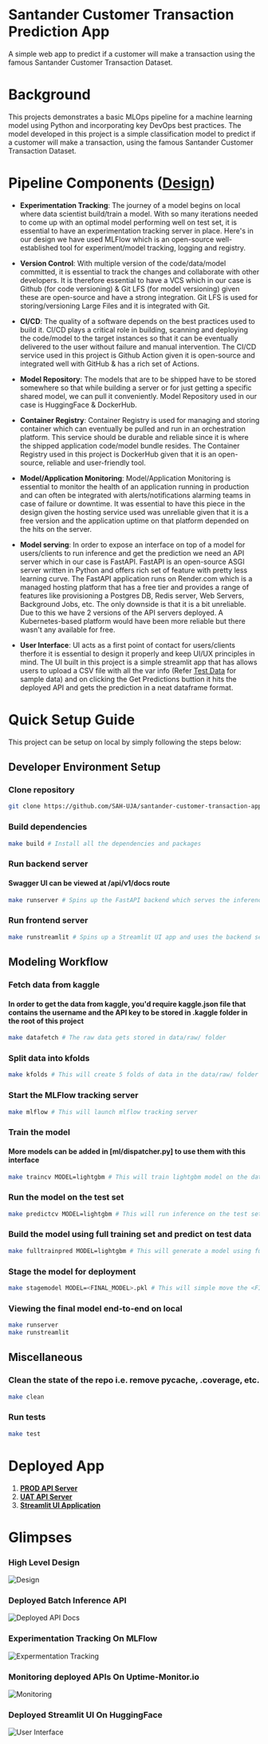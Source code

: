 # Santander Customer Transaction Prediction App
A simple web app to predict if a customer will make a transaction using the famous Santander Customer Transaction Dataset.

# Background
This projects demonstrates a basic MLOps pipeline for a machine learning model using Python and incorporating key DevOps best practices. The model developed in this project is a simple classification model to predict if a customer will make a transaction, using the famous Santander Customer Transaction Dataset.

# Pipeline Components ([Design](design.jpeg))

* __Experimentation Tracking__: The journey of a model begins on local where data scientist build/train a model. With so many iterations needed to come up with an optimal model performing well on test set, it is essential to have an experimentation tracking server in place. Here's in our design we have used MLFlow which is an open-source well-established tool for experiment/model tracking, logging and registry.

* __Version Control__: With multiple version of the code/data/model committed, it is essential to track the changes and collaborate with other developers. It is therefore essential to have a VCS which in our case is Github (for code versioning) & Git LFS (for model versioning) given these are open-source and have a strong integration. Git LFS is used for storing/versioning Large Files and it is integrated with Git.

* __CI/CD__: The quality of a software depends on the best practices used to build it. CI/CD plays a critical role in building, scanning and deploying the code/model to the target instances so that it can be eventually delivered to the user without failure and manual intervention. The CI/CD service used in this project is Github Action given it is open-source and integrated well with GitHub & has a rich set of Actions.

* __Model Repository__: The models that are to be shipped have to be stored somewhere so that while building a server or for just getting a specific shared model, we can pull it conveniently. Model Repository used in our case is HuggingFace & DockerHub.

* __Container Registry__: Container Registry is used for managing and storing container which can eventually be pulled and run in an orchestration platform. This service should be durable and reliable since it is where the shipped application code/model bundle resides. The Container Registry used in this project is DockerHub given that it is an open-source, reliable and user-friendly tool.

* __Model/Application Monitoring__: Model/Application Monitoring is essential to monitor the health of an application running in production and can often be integrated with alerts/notifications alarming teams in case of failure or downtime. It was essential to have this piece in the design given the hosting service used was unreliable given that it is a free version and the application uptime on that platform depended on the hits on the server.

* __Model serving__: In order to expose an interface on top of a model for users/clients to run inference and get the prediction we need an API server which in our case is FastAPI. FastAPI is an open-source ASGI server written in Python and offers rich set of feature with pretty less learning curve. The FastAPI application runs on Render.com which is a managed hosting platform that has a free tier and provides a range of features like provisioning a Postgres DB, Redis server, Web Servers, Background Jobs, etc. The only downside is that it is a bit unreliable. Due to this we have 2 versions of the API servers deployed. A Kubernetes-based platform would have been more reliable but there wasn't any available for free.

* __User Interface__: UI acts as a first point of contact for users/clients therfore it is essential to design it properly and keep UI/UX principles in mind. The UI built in this project is a simple streamlit app that has allows users to upload a CSV file with all the var info (Refer [Test Data](../tests/test_data/batch_of_two.csv) for sample data) and on clicking the Get Predictions buttion it hits the deployed API and gets the prediction in a neat dataframe format.


# Quick Setup Guide

This project can be setup on local by simply following the steps below:

## Developer Environment Setup 

### Clone repository
```bash
git clone https://github.com/SAH-UJA/santander-customer-transaction-app.git # Clone the repository
```

### Build dependencies
```bash
make build # Install all the dependencies and packages
```

### Run backend server 
#### Swagger UI can be viewed at /api/v1/docs route
```bash
make runserver # Spins up the FastAPI backend which serves the inference API
```

### Run frontend server
```bash
make runstreamlit # Spins up a Streamlit UI app and uses the backend server running locally
```

## Modeling Workflow

### Fetch data from kaggle 
#### In order to get the data from kaggle, you'd require kaggle.json file that contains the username and the API key to be stored in .kaggle folder in the root of this project
```bash
make datafetch # The raw data gets stored in data/raw/ folder
```

### Split data into kfolds
```bash
make kfolds # This will create 5 folds of data in the data/raw/ folder
```

### Start the MLFlow tracking server
```bash
make mlflow # This will launch mlflow tracking server
```

### Train the model 
#### More models can be added in [ml/dispatcher.py] to use them with this interface
```bash
make traincv MODEL=lightgbm # This will train lightgbm model on the data folds. Other model available is "randomforest"
```

### Run the model on the test set
```bash
make predictcv MODEL=lightgbm # This will run inference on the test set and generate the output as a cv_<MODEL>_submission.csv in models/ folder using models generated using cross validation
```

### Build the model using full training set and predict on test data
```bash
make fulltrainpred MODEL=lightgbm # This will generate a model using full training dataset and run inference on the test set to output a <MODEL>_submission.csv in models/ folder.
```

### Stage the model for deployment
```bash
make stagemodel MODEL=<FINAL_MODEL>.pkl # This will simple move the <FINAL_MODEL>.pkl file in the models/staged folder
```

### Viewing the final model end-to-end on local
```bash
make runserver
make runstreamlit
```

## Miscellaneous

### Clean the state of the repo i.e. remove __pycache__, .coverage, etc.
```bash
make clean
```

### Run tests 
```bash
make test
```

# Deployed App

1. [__PROD API Server__](https://santander-customer-transaction-app.onrender.com/api/v1/docs)
2. [__UAT API Server__](https://santander-customer-transaction-app-uat.onrender.com/api/v1/docs)
3. [__Streamlit UI Application__](https://huggingface.co/spaces/SahilAhuja/santander-customer-transaction-app)


# Glimpses

### High Level Design

![Design](design.jpeg)

### Deployed Batch Inference API

![Deployed API Docs](api.png)

### Experimentation Tracking On MLFlow

![Expermentation Tracking](mlflow.png)

### Monitoring deployed APIs On Uptime-Monitor.io

![Monitoring](monitor.png)

### Deployed Streamlit UI On HuggingFace

![User Interface](ui.png)
